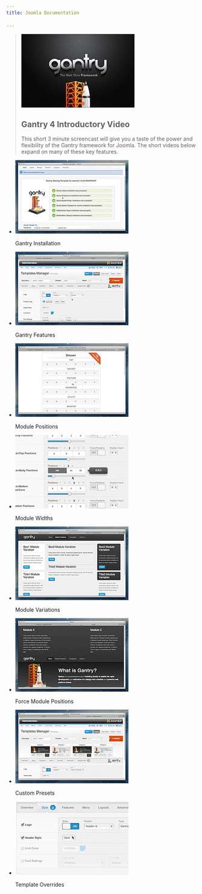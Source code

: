 ```yaml
---
title: Joomla Documentation

---
```


> [![](assets/g4-promo.jpg)](#)
>
> ## Gantry 4 Introductory Video ##
> This short 3 minute screencast will give you a taste of the power and flexibility of the Gantry framework for Joomla. The short videos below expand on many of these key features.

* [![](assets/g4-install.jpg)](#)

  Gantry Installation

* [![](assets/g4-features.jpg)](#)

  Gantry Features


* [![](assets/g4-module-positions.jpg)](#)

  Module Positions


* [![](assets/g4-module-widths.jpg)](#)

  Module Widths


* [![](assets/g4-module-variations.jpg)](#)

  Module Variations


* [![](assets/g4-forcepos.jpg)](#)

  Force Module Positions


* [![](assets/g4-presets.jpg)](#)

  Custom Presets


* [![](assets/g4-overrides.jpg)](#)

  Template Overrides
